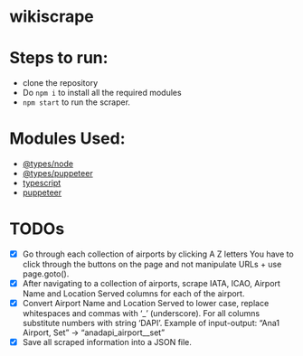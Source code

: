 # wikiscrape

# Steps to run:

- clone the repository
- Do `npm i` to install all the required modules
- `npm start` to run the scraper.

# Modules Used:

- [@types/node](https://www.npmjs.com/package/@types/node)
- [@types/puppeteer](https://www.npmjs.com/package/@types/puppeteer)
- [typescript](https://www.npmjs.com/package/typescript)
- [puppeteer](https://www.npmjs.com/package/puppeteer)

# TODOs

- [x] Go through each collection of airports by clicking A Z letters You have to click through the buttons on the page and not manipulate URLs + use page.goto().
- [x] After navigating to a collection of airports, scrape IATA, ICAO, Airport Name and Location Served columns for
      each of the airport.
- [x] Convert Airport Name and Location Served to lower case, replace whitespaces and commas with ‘\_’
      (underscore). For all columns substitute numbers with string ‘DAPI’. Example of input-output: “Ana1 Airport, Set” →
      “anadapi_airport\_\_set”
- [x] Save all scraped information into a JSON file.
